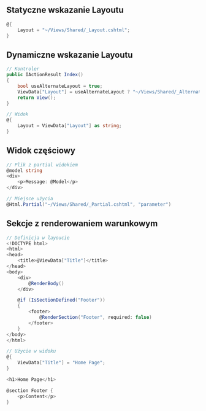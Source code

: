 ## Statyczne wskazanie Layoutu

```cs
@{
    Layout = "~/Views/Shared/_Layout.cshtml";
}
```

## Dynamiczne wskazanie Layoutu

```cs
// Kontroler
public IActionResult Index()
{
    bool useAlternateLayout = true;
    ViewData["Layout"] = useAlternateLayout ? "~/Views/Shared/_AlternateLayout.cshtml" : "~/Views/Shared/_Layout.cshtml";
    return View();
}

// Widok
@{
    Layout = ViewData["Layout"] as string;
}
```

## Widok częściowy

```cs
// Plik z partial widokiem
@model string
<div>
    <p>Message: @Model</p>
</div>

// Miejsce użycia
@Html.Partial("~/Views/Shared/_Partial.cshtml", "parameter")
```

## Sekcje z renderowaniem warunkowym

```cs
// Definicja w layoucie
<!DOCTYPE html>
<html>
<head>
    <title>@ViewData["Title"]</title>
</head>
<body>
    <div>
        @RenderBody()
    </div>

    @if (IsSectionDefined("Footer"))
    {
        <footer>
            @RenderSection("Footer", required: false)
        </footer>
    }
</body>
</html>

// Użycie w widoku
@{
    ViewData["Title"] = "Home Page";
}

<h1>Home Page</h1>

@section Footer {
    <p>Content</p>
}
```